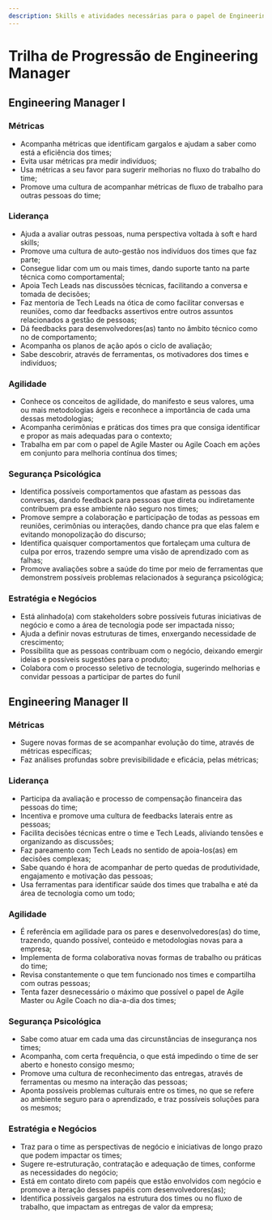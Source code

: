 ```yaml
---
description: Skills e atividades necessárias para o papel de Engineering Manager
---
```


# Trilha de Progressão de Engineering Manager

## Engineering Manager I

### Métricas

* Acompanha métricas que identificam gargalos e ajudam a saber como está a eficiência dos times;
* Evita usar métricas pra medir indivíduos;
* Usa métricas a seu favor para sugerir melhorias no fluxo do trabalho do time;
* Promove uma cultura de acompanhar métricas de fluxo de trabalho para outras pessoas do time;

### Liderança

* Ajuda a avaliar outras pessoas, numa perspectiva voltada à soft e hard skills;
* Promove uma cultura de auto-gestão nos indivíduos dos times que faz parte;
* Consegue lidar com um ou mais times, dando suporte tanto na parte técnica como comportamental;
* Apoia Tech Leads nas discussões técnicas, facilitando a conversa e tomada de decisões;
* Faz mentoria de Tech Leads na ótica de como facilitar conversas e reuniões, como dar feedbacks assertivos entre outros assuntos relacionados a gestão de pessoas;
* Dá feedbacks para desenvolvedores\(as\) tanto no âmbito técnico como no de comportamento;
* Acompanha os planos de ação após o ciclo de avaliação;
* Sabe descobrir, através de ferramentas, os motivadores dos times e indivíduos;

### Agilidade

* Conhece os conceitos de agilidade, do manifesto e seus valores, uma ou mais metodologias ágeis e reconhece a importância de cada uma dessas metodologias;
* Acompanha cerimônias e práticas dos times pra que consiga identificar e propor as mais adequadas para o contexto;
* Trabalha em par com o papel de Agile Master ou Agile Coach em ações em conjunto para melhoria contínua dos times;

### Segurança Psicológica

* Identifica possíveis comportamentos que afastam as pessoas das conversas, dando feedback para pessoas que direta ou indiretamente contribuem pra esse ambiente não seguro nos times;
* Promove sempre a colaboração e participação de todas as pessoas em reuniões, cerimônias ou interações, dando chance pra que elas falem e evitando monopolização do discurso;
* Identifica quaisquer comportamentos que fortaleçam uma cultura de culpa por erros, trazendo sempre uma visão de aprendizado com as falhas;
* Promove avaliações sobre a saúde do time por meio de ferramentas que demonstrem possíveis problemas relacionados à segurança psicológica;

### Estratégia e Negócios

* Está alinhado\(a\) com stakeholders sobre possíveis futuras iniciativas de negócio e como a área de tecnologia pode ser impactada nisso;
* Ajuda a definir novas estruturas de times, enxergando necessidade de crescimento;
* Possibilita que as pessoas contribuam com o negócio, deixando emergir ideias e possíveis sugestões para o produto;
* Colabora com o processo seletivo de tecnologia, sugerindo melhorias e convidar pessoas a participar de partes do funil

## Engineering Manager II

### Métricas

* Sugere novas formas de se acompanhar evolução do time, através de métricas específicas;
* Faz análises profundas sobre previsibilidade e eficácia, pelas métricas;

### Liderança

* Participa da avaliação e processo de compensação financeira das pessoas do time;
* Incentiva e promove uma cultura de feedbacks laterais entre as pessoas;
* Facilita decisões técnicas entre o time e Tech Leads, aliviando tensões e organizando as discussões;
* Faz pareamento com Tech Leads no sentido de apoia-los\(as\) em decisões complexas;
* Sabe quando é hora de acompanhar de perto quedas de produtividade, engajamento e motivação das pessoas;
* Usa ferramentas para identificar saúde dos times que trabalha e até da área de tecnologia como um todo;

### Agilidade

* É referência em agilidade para os pares e desenvolvedores\(as\) do time, trazendo, quando possível, conteúdo e metodologias novas para a empresa;
* Implementa de forma colaborativa novas formas de trabalho ou práticas do time;
* Revisa constantemente o que tem funcionado nos times e compartilha com outras pessoas;
* Tenta fazer desnecessário o máximo que possível o papel de Agile Master ou Agile Coach no dia-a-dia dos times;

### Segurança Psicológica

* Sabe como atuar em cada uma das circunstâncias de insegurança nos times;
* Acompanha, com certa frequência, o que está impedindo o time de ser aberto e honesto consigo mesmo;
* Promove uma cultura de reconhecimento das entregas, através de ferramentas ou mesmo na interação das pessoas;
* Aponta possíveis problemas culturais entre os times, no que se refere ao ambiente seguro para o aprendizado, e traz possíveis soluções para os mesmos;

### Estratégia e Negócios

* Traz para o time as perspectivas de negócio e iniciativas de longo prazo que podem impactar os times;
* Sugere re-estruturação, contratação e adequação de times, conforme as necessidades do negócio;
* Está em contato direto com papéis que estão envolvidos com negócio e promove a iteração desses papéis com desenvolvedores\(as\);
* Identifica possíveis gargalos na estrutura dos times ou no fluxo de trabalho, que impactam as entregas de valor da empresa;

